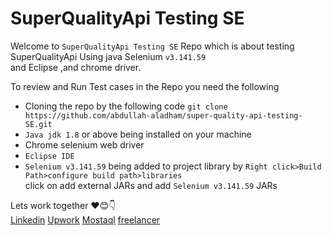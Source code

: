 <h1>SuperQualityApi Testing SE</h1>
<div>
  <p>Welcome to <code>SuperQualityApi Testing SE</code> Repo which is about testing SuperQualityApi Using java Selenium <code>v3.141.59</code><br>
  and Eclipse ,and chrome driver.
  </p>
  <span>To review and Run Test cases in the Repo you need the following</span>
  <ul>
    <li>Cloning the repo by the following code <code>git clone https://github.com/abdullah-aladham/super-quality-api-testing-SE.git</code></li>
    <li><code>Java jdk 1.8</code> or above being installed on your machine</li>
    <li>Chrome selenium web driver</li>
  <li><code>Eclipse IDE</code></li>
    <li><code>Selenium v3.141.59</code> being added to project library by <code>Right click>Build Path>configure build path>libraries </code> <br>
    click on add external JARs and add <code>Selenium v3.141.59</code> JARs</li>
  </ul>
  <div>
    <span>Lets work together ❤️😊👇 </span>
    <div>
   <a href="https://www.linkedin.com/in/abdullah-aladham/" >Linkedin</a>
    <a href="https://www.upwork.com/freelancers/~01ca51ad621ece9a78">Upwork</a>
    <a href="https://mostaql.com/u/Abdullah_Adham">Mostaql</a>
    <a href="https://www.freelancer.com/u/Abdullahadham">freelancer</a>
    </div>
  </div>
</div>

